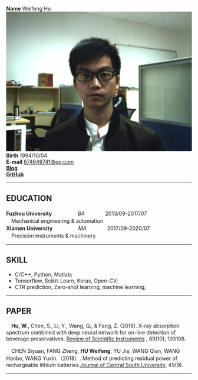 **Name** Weifeng Hu  
![image](https://github.com/Hu-WF/Face-tracking-PTZ-camera-project/blob/master/face_tracking_PTZcamera_V1.0.0/data/hwf.JPG)  
**Birth** 1994/10/04  
**E-mail** 674649741@qq.com  
**[Blog](https://blog.csdn.net/Hu_WF)**  
**[GitHub](https://github.com/Hu-WF)**  
 
----

## EDUCATION  
**Fuzhou University**　　　　　_BA_　　　　2013/09-2017/07  
　Mechanical engineering & automation  
**Xiamen University**　　　　　_MA_　　　　2017/09-2020/07  
　Precision instruments & machinery

----

## SKILL  
* C/C++, Python, Matlab;  
* Tensorflow, Scikit-Learn, Keras, Open-CV;  
* CTR prediction, Zero-shot learning, machine learning;  

----

## PAPER  
　**Hu, W.**, Chen, S., Li, Y., Wang, Q., & Fang, Z. (2018). X-ray absorption spectrum combined with deep neural network for on-line detection of beverage preservatives. [Review of Scientific Instruments](https://aip.scitation.org/doi/10.1063/1.5048281)
, 89(10), 103108.  

　CHEN Siyuan, FANG Zheng, **HU Weifeng**, YU Jie, WANG Qian, WANG Hanbo, WANG Yuxin.（2018）. Method of predicting residual power of rechargeable lithium batteries.[Journal of Central South University](http://www.zndxzk.com.cn/paper/paperView.aspx?id=paper_318535), 49(9).  

----



